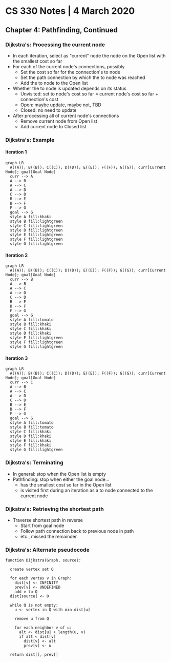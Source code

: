 # CS 330 Notes | 4 March 2020
## Chapter 4: Pathfinding, Continued
### Dijkstra's: Processing the current node
- In each iteration, select as "current" node the node on the Open list with the smallest cost so far
- For each of the current node's connections, possibly
  - Set the cost so far for the connection's to node
  - Set the path connection by which the to node was reached
  - Add the to node to the Open list
- Whether the to node is updated depends on its status
  - Unvisited: set to node's cost so far = current node's cost so far + connection's cost
  - Open: maybe update, maybe not, TBD
  - Closed: no need to update
- After processing all of current node's connections
  - Remove current node from Open list
  - Add current node to Closed list

### Dijkstra's: Example
#### Iteration 1
``` mermaid
graph LR
  A((A)); B((B)); C((C)); D((D)); E((E)); F((F)); G((G)); curr[Current Node]; goal[Goal Node]
  curr --> A
  A --> B
  A --> C
  A --> D
  C --> D
  B --> E
  B --> F
  F --> G
  goal --> G
  style A fill:khaki
  style B fill:lightgreen
  style C fill:lightgreen
  style D fill:lightgreen
  style E fill:lightgreen
  style F fill:lightgreen
  style G fill:lightgreen
```

#### Iteration 2
``` mermaid
graph LR
  A((A)); B((B)); C((C)); D((D)); E((E)); F((F)); G((G)); curr[Current Node]; goal[Goal Node]
  curr --> B
  A --> B
  A --> C
  A --> D
  C --> D
  B --> E
  B --> F
  F --> G
  goal --> G
  style A fill:tomato
  style B fill:khaki
  style C fill:khaki
  style D fill:khaki
  style E fill:lightgreen
  style F fill:lightgreen
  style G fill:lightgreen
```

#### Iteration 3
``` mermaid
graph LR
  A((A)); B((B)); C((C)); D((D)); E((E)); F((F)); G((G)); curr[Current Node]; goal[Goal Node]
  curr --> C
  A --> B
  A --> C
  A --> D
  C --> D
  B --> E
  B --> F
  F --> G
  goal --> G
  style A fill:tomato
  style B fill:tomato
  style C fill:khaki
  style D fill:khaki
  style E fill:khaki
  style F fill:khaki
  style G fill:lightgreen
```

### Dijkstra's: Terminating
- In general: stop when the Open list is empty
- Pathfinding: stop when either the goal node...
  - has the smallest cost so far in the Open list
  - is visited first during an iteration as a to node connected to the current node

### Dijkstra's: Retrieving the shortest path
- Traverse shortest path in reverse
  - Start from goal node
  - Follow path connection back to previous node in path
  - etc., missed the remainder

### Dijkstra's: Alternate pseudocode
    function Dijkstra(Graph, source):

      create vertex set Q

      for each vertex v in Graph:
        dist[v] <- INFINITY
        prev[v] <- UNDEFINED
        add v to Q
      dist[source] <- 0

      while Q is not empty:
        u <- vertex in Q with min dist[u]

        remove u from Q

        for each neighbor v of u:
          alt <- dist[u] + length(u, v)
          if alt < dist[v]
            dist[v] <- alt
            prev[v] <- u

      return dist[], prev[]
